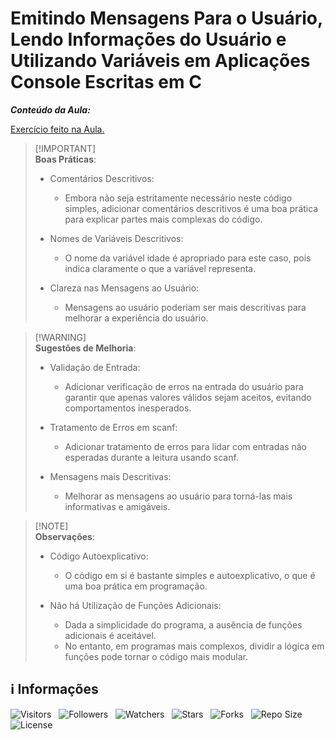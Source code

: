 <!-- Título -->
# Emitindo Mensagens Para o Usuário, Lendo Informações do Usuário e Utilizando Variáveis em Aplicações Console Escritas em C

***Conteúdo da Aula:***

[Exercício feito na Aula.](main.c)

> [!IMPORTANT]\
> **Boas Práticas**:
>
> * Comentários Descritivos:
>   * Embora não seja estritamente necessário neste código simples, adicionar comentários descritivos é uma boa prática para explicar partes mais complexas do código.
>
> * Nomes de Variáveis Descritivos:
>   * O nome da variável idade é apropriado para este caso, pois indica claramente o que a variável representa.
>
> * Clareza nas Mensagens ao Usuário:
>   * Mensagens ao usuário poderiam ser mais descritivas para melhorar a experiência do usuário.

> [!WARNING]\
> **Sugestões de Melhoria**:
>
> * Validação de Entrada:
>   * Adicionar verificação de erros na entrada do usuário para garantir que apenas valores válidos sejam aceitos, evitando comportamentos inesperados.
>
> * Tratamento de Erros em scanf:
>   * Adicionar tratamento de erros para lidar com entradas não esperadas durante a leitura usando scanf.
>
> * Mensagens mais Descritivas:
>   * Melhorar as mensagens ao usuário para torná-las mais informativas e amigáveis.

> [!NOTE]\
> **Observações**:
>
> * Código Autoexplicativo:
>   * O código em si é bastante simples e autoexplicativo, o que é uma boa prática em programação.
>
> * Não há Utilização de Funções Adicionais:
>   * Dada a simplicidade do programa, a ausência de funções adicionais é aceitável.
>   * No entanto, em programas mais complexos, dividir a lógica em funções pode tornar o código mais modular.

<!-- Informações -->
## &#8505; Informações

![Visitors](https://api.visitorbadge.io/api/visitors?path=Devsgeeknerd%2Fcla-emi-men-par-usu-len-inf-usu-uti-var-apl-con-esc-c-tra-ent-sai-dad-c-log-par-pro-com-bas&label=Visitantes&labelColor=%23700070&labelStyle=none&countColor=%23000fff&style=plastic&color=%23ffffff "Total de Visitantes")
&nbsp;
![Followers](https://img.shields.io/github/followers/Devsgeeknerd?style=p&label=Seguidores&labelColor=800080&color=000fff "Total de Seguidores")
&nbsp;
![Watchers](https://img.shields.io/github/watchers/Devsgeeknerd/cla-emi-men-par-usu-len-inf-usu-uti-var-apl-con-esc-c-tra-ent-sai-dad-c-log-par-pro-com-bas?style=p&label=Observadores&labelColor=800080&color=000fff "Total de Observadores")
&nbsp;
![Stars](https://img.shields.io/github/stars/Devsgeeknerd/cla-emi-men-par-usu-len-inf-usu-uti-var-apl-con-esc-c-tra-ent-sai-dad-c-log-par-pro-com-bas?style=p&label=Estrelas&labelColor=800080&color=000fff "Total de Estrelas")
&nbsp;
![Forks](https://img.shields.io/github/forks/Devsgeeknerd/cla-emi-men-par-usu-len-inf-usu-uti-var-apl-con-esc-c-tra-ent-sai-dad-c-log-par-pro-com-bas?style=p&label=Bifurcações&labelColor=800080&color=000fff "Total de Bifurcações")
&nbsp;
![Repo Size](https://img.shields.io/github/repo-size/Devsgeeknerd/cla-emi-men-par-usu-len-inf-usu-uti-var-apl-con-esc-c-tra-ent-sai-dad-c-log-par-pro-com-bas?style=p&label=Tamanho&labelColor=800080&color=000fff "Tamanho do Repositório")
&nbsp;
![License](https://img.shields.io/github/license/Devsgeeknerd/cla-emi-men-par-usu-len-inf-usu-uti-var-apl-con-esc-c-tra-ent-sai-dad-c-log-par-pro-com-bas?style=p&label=Licença&labelColor=800080&color=000fff "Licença do Repositório")
